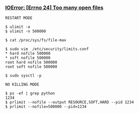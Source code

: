 ### [IOError: [Errno 24] Too many open files](https://medium.com/hbsmith/too-many-open-files-%EC%97%90%EB%9F%AC-%EB%8C%80%EC%9D%91%EB%B2%95-9b388aea4d4e)
    
    RESTART MODE

    $ ulimit -a
    $ ulimit -n 500000
    
    $ cat /proc/sys/fs/file-max
    
    $ sudo vim  /etc/security/limits.conf
    * hard nofile 500000
    * soft nofile 500000
    root hard nofile 500000
    root soft nofile 500000    
      
    $ sudo sysctl -p

    NO KILLING MODE
    
    $ ps -ef | grep python
    1234
    $ prlimit --nofile --output RESOURCE,SOFT,HARD --pid 1234
    $ prlimit --nofile=500000 --pid=1234
